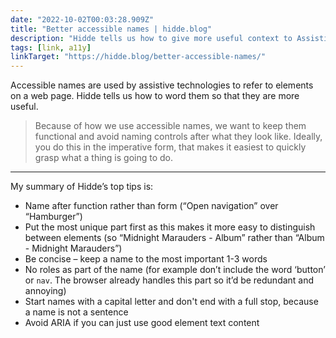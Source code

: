 ```yaml
---
date: "2022-10-02T00:03:28.909Z"
title: "Better accessible names | hidde.blog"
description: "Hidde tells us how to give more useful context to Assistive Technologies"
tags: [link, a11y]
linkTarget: "https://hidde.blog/better-accessible-names/"
---
```

Accessible names are used by assistive technologies to refer to elements on a web page. Hidde tells us how to word them so that they are more useful.

> Because of how we use accessible names, we want to keep them functional and avoid naming controls after what they look like. Ideally, you do this in the imperative form, that makes it easiest to quickly grasp what a thing is going to do.
---

My summary of Hidde’s top tips is:

- Name after function rather than form (“Open navigation” over “Hamburger”)
- Put the most unique part first as this makes it more easy to distinguish between elements (so “Midnight Marauders - Album” rather than “Album - Midnight Marauders”)
- Be concise – keep a name to the most important 1-3 words
- No roles as part of the name (for example don’t include the word ‘button’ or `nav`. The browser already handles this part so it’d be redundant and annoying)
- Start names with a capital letter and don't end with a full stop, because a name is not a sentence
- Avoid ARIA if you can just use good element text content
